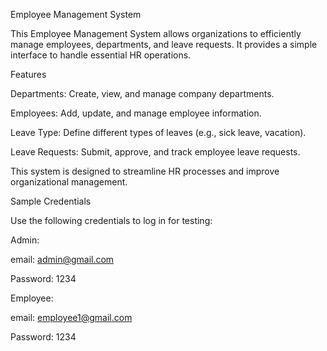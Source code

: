 Employee Management System

This Employee Management System allows organizations to efficiently manage employees, departments, and leave requests. It provides a simple interface to handle essential HR operations.

Features

Departments: Create, view, and manage company departments.

Employees: Add, update, and manage employee information.

Leave Type: Define different types of leaves (e.g., sick leave, vacation).

Leave Requests: Submit, approve, and track employee leave requests.

This system is designed to streamline HR processes and improve organizational management.

Sample Credentials

Use the following credentials to log in for testing:

Admin:

email: admin@gmail.com

Password: 1234

Employee:

email: employee1@gmail.com

Password: 1234

